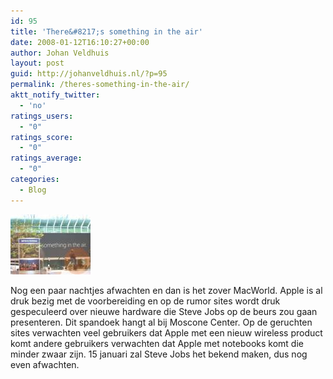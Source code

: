 ```yaml
---
id: 95
title: 'There&#8217;s something in the air'
date: 2008-01-12T16:10:27+00:00
author: Johan Veldhuis
layout: post
guid: http://johanveldhuis.nl/?p=95
permalink: /theres-something-in-the-air/
aktt_notify_twitter:
  - 'no'
ratings_users:
  - "0"
ratings_score:
  - "0"
ratings_average:
  - "0"
categories:
  - Blog
---
```

[![There’s something in the air](/wp-content/uploads/2008/03/mw08_cj_banner_1_1.thumbnail.jpg)](/wp-content/uploads/2008/03/mw08_cj_banner_1_1.jpg "There’s something in the air")

Nog een paar nachtjes afwachten en dan is het zover MacWorld. Apple is al druk bezig met de voorbereiding en op de rumor sites wordt druk gespeculeerd over nieuwe hardware die Steve Jobs op de beurs zou gaan presenteren. Dit spandoek hangt al bij Moscone Center. Op de geruchten sites verwachten veel gebruikers dat Apple met een nieuw wireless product komt andere gebruikers verwachten dat Apple met notebooks komt die minder zwaar zijn. 15 januari zal Steve Jobs het bekend maken, dus nog even afwachten.